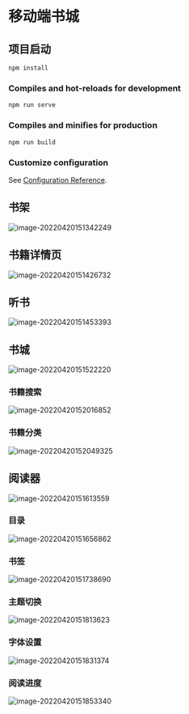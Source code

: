# 移动端书城



## 项目启动

```
npm install
```

### Compiles and hot-reloads for development
```
npm run serve
```

### Compiles and minifies for production
```
npm run build
```

### Customize configuration
See [Configuration Reference](https://cli.vuejs.org/config/).



## 书架

![image-20220420151342249](img/image-20220420151342249.png)





## 书籍详情页

![image-20220420151426732](img/image-20220420151426732.png)



## 听书

![image-20220420151453393](img/image-20220420151453393.png)





## 书城

![image-20220420151522220](img/image-20220420151522220.png)



### 书籍搜索

![image-20220420152016852](img/image-20220420152016852.png)



### 书籍分类

![image-20220420152049325](img/image-20220420152049325.png)



## 阅读器

![image-20220420151613559](img/image-20220420151613559.png)



### 目录

![image-20220420151656862](img/image-20220420151656862.png)



### 书签

![image-20220420151738690](img/image-20220420151738690.png)

### 主题切换

![image-20220420151813623](img/image-20220420151813623.png)

### 字体设置

![image-20220420151831374](img/image-20220420151831374.png)

### 阅读进度

![image-20220420151853340](img/image-20220420151853340.png)

